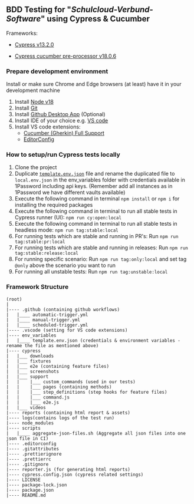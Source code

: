 ## BDD Testing for "_Schulcloud-Verbund-Software_" using Cypress & Cucumber

Frameworks:

- [Cypress v13.2.0](https://docs.cypress.io/guides/references/changelog#12-8-0)

- [Cypress cucumber pre-processor v18.0.6](https://github.com/badeball/cypress-cucumber-preprocessor)

### Prepare development environment

Install or make sure Chrome and Edge browsers (at least) have it in your development machine

1. Install [Node v18](https://nodejs.org/dist/)
2. Install [Git](https://git-scm.com/downloads)
3. Install [Github Desktop App](https://desktop.github.com/) (Optional)
4. Install IDE of your choice e.g. [VS code](https://code.visualstudio.com/download)
5. Install VS code extensions:
   - [Cucumber (Gherkin) Full Support](https://marketplace.visualstudio.com/items?itemName=alexkrechik.cucumberautocomplete)
   - [EditorConfig](https://marketplace.visualstudio.com/items?itemName=EditorConfig.EditorConfig)

### How to setup/run Cypress tests locally

1. Clone the project
2. Duplicate [`template.env.json`](env_variables/template.env.json) file and rename the duplicated file to `local.env.json` in the env_variables folder with credentials available in 1Password including api keys. (Remember add all instances as in 1Password we have different vaults available)
3. Execute the following command in terminal `npm install` or `npm i` for installing the required packages
4. Execute the following command in terminal to run all stable tests in Cypress runner (UI): `npm run cy:open:local`
5. Execute the following command in terminal to run all stable tests in headless mode: `npm run tag:stable:local`
6. For running tests which are stable and running in PR's: Run `npm run tag:stable:pr:local`
7. For running tests which are stable and running in releases: Run `npm run tag:stable:release:local`
8. For running specific scenario: Run `npm run tag:only:local` and set tag `@only` above the scenario you want to run
9. For running all unstable tests: Run `npm run tag:unstable:local`

### Framework Structure

```text
(root)
|
|---- .github (containing github workflows)
|   |____ automatic-trigger.yml
|   |____ manual-trigger.yml
|   |____ scheduled-trigger.yml
|---- .vscode (setting for VS code extensions)
|---- env_variables
|   |____ template.env.json (credentials & environment variables - rename the file as mentioned above)
|---- cypress
|   |___ downloads
|   |___ fixtures
|   |___ e2e (containing feature files)
|   |___ screenshots
|   |___ support
|   |    |___ custom_commands (used in our tests)
|   |    |___ pages (containing methods)
|   |    |___ step_definitions (step hooks for feature files)
|   |    |___ command.js
|   |    |___ e2e.js
|   |___ videos
|---- reports (containing html report & assets)
|---- logs(contains logs of the test run)
|---- node_modules
|---- scripts
|   |____ aggregate-json-files.sh (Aggregate all json files into one json file in CI)
|---- .editorconfig
|---- .gitattributes
|---- .prettierignore
|---- .prettierrc
|---- .gitignore
|---- reporter.js (for generating html reports)
|---- cypress.config.json (cypress related settings)
|---- LICENSE
|---- package-lock.json
|---- package.json
|---- README.md
```
